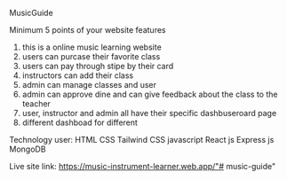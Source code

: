 MusicGuide



Minimum 5 points of your website features
1. this is a online music learning website
2. users can purcase their favorite class
3. users can pay through stipe by their card
4. instructors can add their class
5. admin can manage classes and user
6. admin can approve dine and can give feedback about the class to the teacher
7. user, instructor and admin all have their specific dashbuseroard page
8. different dashboad for different 

Technology user:
HTML
CSS
Tailwind CSS
javascript
React js
Express js
MongoDB


Live site link: https://music-instrument-learner.web.app/"# music-guide" 
